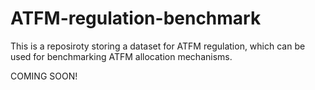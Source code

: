 # ATFM-regulation-benchmark

This is a reposiroty storing a dataset for ATFM regulation, which can be used for benchmarking ATFM allocation mechanisms.

COMING SOON!
